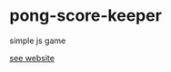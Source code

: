 # pong-score-keeper
 simple js game



 [see website ](https://beltonalberto.github.io/pong-score-keeper)